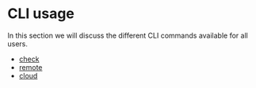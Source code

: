 # CLI usage

In this section we will discuss the different CLI commands available for all users.

- [check](check.md)
- [remote](remote.md)
- [cloud](cloud/README.md)
